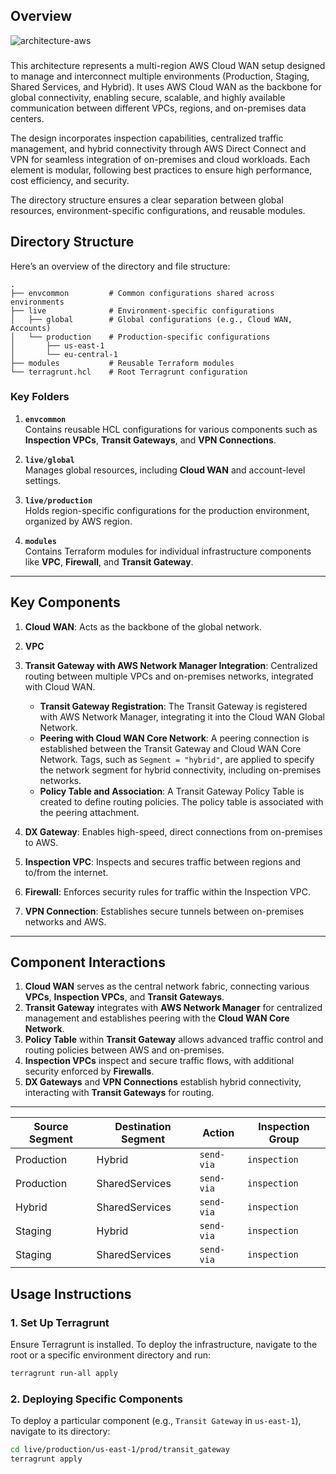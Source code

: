 ## Overview

![architecture-aws](https://github.com/user-attachments/assets/c892d7aa-790c-44a4-895d-976f8be990d2)


### 

This architecture represents a multi-region AWS Cloud WAN setup designed to manage and interconnect multiple environments (Production, Staging, Shared Services, and Hybrid). It uses AWS Cloud WAN as the backbone for global connectivity, enabling secure, scalable, and highly available communication between different VPCs, regions, and on-premises data centers.

The design incorporates inspection capabilities, centralized traffic management, and hybrid connectivity through AWS Direct Connect and VPN for seamless integration of on-premises and cloud workloads. Each element is modular, following best practices to ensure high performance, cost efficiency, and security.


The directory structure ensures a clear separation between global resources, environment-specific configurations, and reusable modules.

## Directory Structure

Here’s an overview of the directory and file structure:

```
.
├── envcommon         # Common configurations shared across environments
├── live              # Environment-specific configurations
│   ├── global        # Global configurations (e.g., Cloud WAN, Accounts)
│   └── production    # Production-specific configurations
│       ├── us-east-1
│       └── eu-central-1
├── modules           # Reusable Terraform modules
└── terragrunt.hcl    # Root Terragrunt configuration
```

### Key Folders

1. **`envcommon`**  
   Contains reusable HCL configurations for various components such as **Inspection VPCs**, **Transit Gateways**, and **VPN Connections**.

2. **`live/global`**  
   Manages global resources, including **Cloud WAN** and account-level settings.

3. **`live/production`**  
   Holds region-specific configurations for the production environment, organized by AWS region.

4. **`modules`**  
   Contains Terraform modules for individual infrastructure components like **VPC**, **Firewall**, and **Transit Gateway**.

---



## Key Components 

1. **Cloud WAN**: Acts as the backbone of the global network.  
2. **VPC**  
3. **Transit Gateway with AWS Network Manager Integration**: Centralized routing between multiple VPCs and on-premises networks, integrated with Cloud WAN.  
   - **Transit Gateway Registration**: The Transit Gateway is registered with AWS Network Manager, integrating it into the Cloud WAN Global Network.  
   - **Peering with Cloud WAN Core Network**: A peering connection is established between the Transit Gateway and Cloud WAN Core Network. Tags, such as `Segment = "hybrid"`, are applied to specify the network segment for hybrid connectivity, including on-premises networks.  
   - **Policy Table and Association**: A Transit Gateway Policy Table is created to define routing policies. The policy table is associated with the peering attachment.  

4. **DX Gateway**: Enables high-speed, direct connections from on-premises to AWS.  
5. **Inspection VPC**: Inspects and secures traffic between regions and to/from the internet.  
6. **Firewall**: Enforces security rules for traffic within the Inspection VPC.  
7. **VPN Connection**: Establishes secure tunnels between on-premises networks and AWS.
---

## Component Interactions

1. **Cloud WAN** serves as the central network fabric, connecting various **VPCs**, **Inspection VPCs**, and **Transit Gateways**.
2. **Transit Gateway** integrates with **AWS Network Manager** for centralized management and establishes peering with the **Cloud WAN Core Network**.
3. **Policy Table** within **Transit Gateway** allows advanced traffic control and routing policies between AWS and on-premises.
4. **Inspection VPCs** inspect and secure traffic flows, with additional security enforced by **Firewalls**.
5. **DX Gateways** and **VPN Connections** establish hybrid connectivity, interacting with **Transit Gateways** for routing.

---

| **Source Segment** | **Destination Segment** | **Action** | **Inspection Group** |
| --- | --- | --- | --- |
| Production | Hybrid | `send-via` | `inspection` |
| Production | SharedServices | `send-via` | `inspection` |
| Hybrid | SharedServices | `send-via` | `inspection` |
| Staging | Hybrid | `send-via` | `inspection` |
| Staging | SharedServices | `send-via` | `inspection` |

## Usage Instructions

### 1. **Set Up Terragrunt**

Ensure Terragrunt is installed. To deploy the infrastructure, navigate to the root or a specific environment directory and run:

```bash
terragrunt run-all apply
```

### 2. **Deploying Specific Components**

To deploy a particular component (e.g., `Transit Gateway` in `us-east-1`), navigate to its directory:

```bash
cd live/production/us-east-1/prod/transit_gateway
terragrunt apply
```
